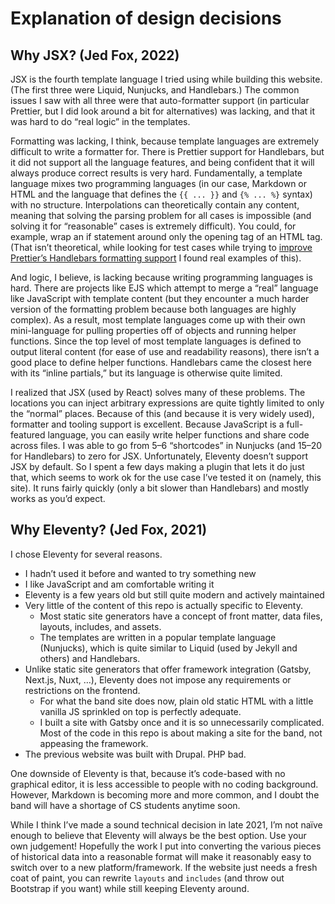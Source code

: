 # Explanation of design decisions

## Why JSX? (Jed Fox, 2022)

JSX is the fourth template language I tried using while building this website. (The first three were Liquid, Nunjucks, and Handlebars.) The common issues I saw with all three were that auto-formatter support (in particular Prettier, but I did look around a bit for alternatives) was lacking, and that it was hard to do “real logic” in the templates.

Formatting was lacking, I think, because template languages are extremely difficult to write a formatter for. There is Prettier support for Handlebars, but it did not support all the language features, and being confident that it will always produce correct results is very hard. Fundamentally, a template language mixes two programming languages (in our case, Markdown or HTML and the language that defines the `{{ ... }}` and `{% ... %}` syntax) with no structure. Interpolations can theoretically contain any content, meaning that solving the parsing problem for all cases is impossible (and solving it for “reasonable” cases is extremely difficult). You could, for example, wrap an if statement around only the opening tag of an HTML tag. (That isn’t theoretical, while looking for test cases while trying to [improve Prettier’s Handlebars formatting support](https://github.com/prettier/prettier/pull/12037) I found real examples of this).

And logic, I believe, is lacking because writing programming languages is hard. There are projects like EJS which attempt to merge a “real” language like JavaScript with template content (but they encounter a much harder version of the formatting problem because both languages are highly complex). As a result, most template languages come up with their own mini-language for pulling properties off of objects and running helper functions. Since the top level of most template languages is defined to output literal content (for ease of use and readability reasons), there isn’t a good place to define helper functions. Handlebars came the closest here with its “inline partials,” but its language is otherwise quite limited.

I realized that JSX (used by React) solves many of these problems. The locations you can inject arbitrary expressions are quite tightly limited to only the “normal” places. Because of this (and because it is very widely used), formatter and tooling support is excellent. Because JavaScript is a full-featured language, you can easily write helper functions and share code across files. I was able to go from 5–6 “shortcodes” in Nunjucks (and 15–20 for Handlebars) to zero for JSX. Unfortunately, Eleventy doesn’t support JSX by default. So I spent a few days making a plugin that lets it do just that, which seems to work ok for the use case I’ve tested it on (namely, this site). It runs fairly quickly (only a bit slower than Handlebars) and mostly works as you’d expect.

## Why Eleventy? (Jed Fox, 2021)

I chose Eleventy for several reasons.

- I hadn’t used it before and wanted to try something new
- I like JavaScript and am comfortable writing it
- Eleventy is a few years old but still quite modern and actively maintained
- Very little of the content of this repo is actually specific to Eleventy.
  - Most static site generators have a concept of front matter, data files, layouts, includes, and assets.
  - The templates are written in a popular template language (Nunjucks), which is quite similar to Liquid (used by Jekyll and others) and Handlebars.
- Unlike static site generators that offer framework integration (Gatsby, Next.js, Nuxt, …), Eleventy does not impose any requirements or restrictions on the frontend.
  - For what the band site does now, plain old static HTML with a little vanilla JS sprinkled on top is perfectly adequate.
  - I built a site with Gatsby once and it is so unnecessarily complicated. Most of the code in this repo is about making a site for the band, not appeasing the framework.
- The previous website was built with Drupal. PHP bad.

One downside of Eleventy is that, because it’s code-based with no graphical editor, it is less accessible to people with no coding background. However, Markdown is becoming more and more common, and I doubt the band will have a shortage of CS students anytime soon.

While I think I’ve made a sound technical decision in late 2021, I’m not naïve enough to believe that Eleventy will always be the best option. Use your own judgement! Hopefully the work I put into converting the various pieces of historical data into a reasonable format will make it reasonably easy to switch over to a new platform/framework. If the website just needs a fresh coat of paint, you can rewrite `layouts` and `includes` (and throw out Bootstrap if you want) while still keeping Eleventy around.
